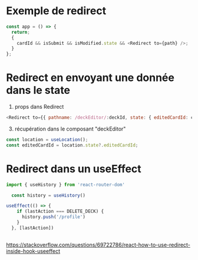 # Exemple de redirect

```javascript
const app = () => {
  return;
  {
    cardId && isSubmit && isModified.state && <Redirect to={path} />;
  }
};
```

# Redirect en envoyant une donnée dans le state

1. props dans Redirect

```javascript
<Redirect to={{ pathname: /deckEditor/:deckId, state: { editedCardId: cardId } }}/>
```

3. récupération dans le composant "deckEditor"

```javascript
const location = useLocation();
const editedCardId = location.state?.editedCardId;
```

# Redirect dans un useEffect
```javascript
import { useHistory } from 'react-router-dom'

  const history = useHistory()

useEffect(() => {
    if (lastAction === DELETE_DECK) {
      history.push('/profile')
    }
  }, [lastAction])
 
 ```
 https://stackoverflow.com/questions/69722786/react-how-to-use-redirect-inside-hook-useeffect
